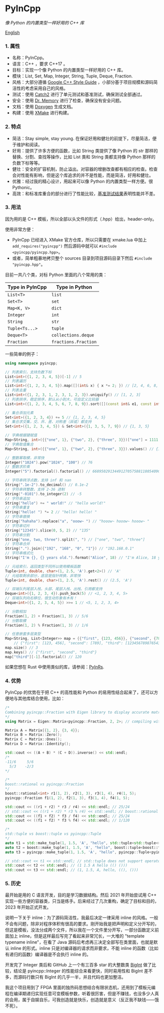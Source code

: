 # PyInCpp

_像 Python 的内置类型一样好用的 C++ 库_

[English](./readme.md)

### 1. 属性

- 名称：PyInCpp。
- 语言：C++ ，要求 C++17 。
- 目标：实现一个像 Python 的内置类型一样好用的 C++ 库。
- 模块：List, Set, Map, Integer, String, Tuple, Deque, Fraction.
- 风格：大部分遵循 [Google C++ Style Guide](https://google.github.io/styleguide/cppguide.html) ，小部分基于项目规模和源码简洁性的考虑采用自己的风格。
- 测试：使用 [Catch2](https://github.com/catchorg/Catch2) 进行了单元测试和基准测试，确保测试全部通过。
- 安全：使用 [Dr. Memory](https://drmemory.org/) 进行了检查，确保没有安全问题。
- 文档：使用 [Doxygen](https://www.doxygen.nl/) 生成文档。
- 构建：使用 [XMake](https://xmake.io/) 进行构建。

### 2. 特点

- 简洁：Stay simple, stay young. 在保证好用和健壮的前提下，尽量简洁，便于维护和阅读。
- 好用：提供了许多方便的函数，比如 String 类提供了像 Python 的 str 那样的替换、分割、查找等操作，比如 List 类和 String 类都支持像 Python 那样的负数下标等等。
- 健壮：安全的扩容机制，防止溢出。对容器的增删改查都有相应的检查。检查会对性能有影响，但是这个库追求的并不是性能，而是简洁，好用和健壮。
- 优雅：经过我的精心设计，用起来可以像 Python 的内置类型一样方便。很 Pythonic。
- 高效：和标准库重合的部分进行了性能比较，[基准测试结果](./tests/benchmark.cpp)表明性能并不差。

### 3. 用法

因为用的是 C++ 模板，所以全部以头文件的形式（.hpp）给出，header-only。

使用非常方便：

- PyInCpp 已经进入 XMake 官方仓库，所以只需要在 xmake.lua 中加上 `add_requires("pyincpp")` 然后源码中就可以 `#include <pyincpp/pyincpp.hpp>`。
- 或者，简单粗暴地拷贝整个 sources 目录到项目源码目录下然后 `#include "pyincpp.hpp"`。

目前一共八个类，对标 Python 里面的八个常用的类：

| Type in PyInCpp | Type in Python       |
| --------------- | -------------------- |
| `List<T>`       | `list`               |
| `Set<T>`        | `set`                |
| `Map<K, V>`     | `dict`               |
| `Integer`       | `int`                |
| `String`        | `str`                |
| `Tuple<Ts...>`  | `tuple`              |
| `Deque<T>`      | `collections.deque`  |
| `Fraction`      | `fractions.Fraction` |

一些简单的例子：

```cpp
using namespace pyincpp;

// 列表索引，支持负数下标
List<int>({1, 2, 3, 4, 5})[-1] // 5
// 列表遍历
List<int>({1, 2, 3, 4, 5}).map([](int& x) { x *= 2; }) // [2, 4, 6, 8, 10]
// 列表去重
List<int>({1, 2, 3, 1, 2, 3, 1, 2, 3}).uniquify() // [1, 2, 3]
// 列表排序，稳定排序，默认从小到大，可自定义比较器
List<int>({1, 2, 3, 4, 5, 6, 7, 8, 9}).sort([](const int& e1, const int& e2) { return e1 > e2; }) // [9, 8, 7, 6, 5, 4, 3, 2, 1]

// 集合添加元素
Set<int>({1, 2, 3, 4}) += 5 // {1, 2, 3, 4, 5}
// 集合求交集，交、并、差、对称差（异或）都支持
Set<int>({1, 2, 3, 4, 5}) & Set<int>({1, 3, 5, 7, 9}) // {1, 3, 5}

// 字典根据键赋值
Map<String, int>({{"one", 1}, {"two", 2}, {"three", 3}})["one"] = 1111 // {"one": 1111, "two": 2, "three": 3}
// 字典取值集合
Map<String, int>({{"one", 1}, {"two", 2}, {"three", 3}}).values() // {1, 2, 3}

// 整数幂取模，非常快
Integer("1024").pow("1024", "100") // 76
// 整数求阶乘
Integer("5").factorial().factorial() // 668950291344912705758811805409037258675274633313802981029567135230163355...

// 字符串转浮点数，支持 inf 和 nan
String(".1e-2").to_decimal() // 0.1e-2
// 字符串转整数，支持 2-36 进制
String("-0101").to_integer(2) // -5
// 字符串追加
String("hello") += " world!" // "hello world!"
// 字符串重复
String("hello! ") *= 2 // "hello! hello! "
// 字符串替换
String("hahaha").replace("a", "ooow~ ") // "hooow~ hooow~ hooow~ "
// 字符串切片
String("12345").slice(0, 5, 2) // "135"
// 字符串分割
String("one, two, three").split(", ") // ["one", "two", "three"]
// 字符串合并
String(".").join({"192", "168", "0", "1"}) // "192.168.0.1"
// 字符串格式化
String("I'm {}, {} years old.").format("Alice", 18) // "I'm Alice, 18 years old."

// 元组索引，返回类型不同所以使用模板函数
Tuple<int, double, char>(1, 2.5, 'A').get<2>() // 'A'
// 元组取剩余部分，底层是指针转换，非常快
Tuple<int, double, char>(1, 2.5, 'A').rest() // (2.5, 'A')

// 双端队列尾部入栈，头部、尾部入栈、出栈、引用都支持
Deque<int>({1, 2, 3, 4}).push_back(5) // <1, 2, 3, 4, 5>
// 双端队列向右移位，很生动形象有木有！
Deque<int>({1, 2, 3, 4, 5}) >>= 1 // <5, 1, 2, 3, 4>

// 分数相加
Fraction(1, 2) + Fraction(1, 3) // 5/6
// 分数取模
Fraction(1, 2) % Fraction(1, 3) // 1/6

// 任意嵌套多层类型
Map<String, List<Integer>> map = {{"first", {123, 456}}, {"second", {789}}, {"second", {0}}, {"third", {"12345678987654321", 5}}}
    // {"first": [123, 456], "second": [789], "third": [12345678987654321, 5]}
map.size() // 3
map.keys() // {"first", "second", "third"}
map["third"][-1].factorial() // 120
```

如果您想在 Rust 中使用类似的库，请参阅：[PyInRs](https://github.com/chen-qingyu/pyinrs).

### 4. 优势

PyInCpp 的优势在于把 C++ 的高性能和 Python 的易用性结合起来了，还可以方便地与其他库结合使用，比如：

```cpp
/*
Combining pyincpp::Fraction with Eigen library to display accurate matrix operation results.
*/
using Matrix = Eigen::Matrix<pyincpp::Fraction, 2, 2>; // compiling with boost::rational will fail

Matrix A = Matrix{{1, 2}, {3, 4}};
Matrix B = Matrix::Zero();
Matrix C = Matrix::Ones();
Matrix D = Matrix::Identity();

std::cout << ((A + B) * (C + D)).inverse() << std::endl;
/*
-11/6     5/6
  5/3    -2/3
*/

/*
boost::rational vs pyincpp::Fraction
*/
boost::rational<int> r1(1, 2), r2(1, 3), r3(1, 4), r4(1, 5);
pyincpp::Fraction f1(1, 2), f2(1, 3), f3(1, 4), f4(1, 5);

std::cout << ((r1 + r2) * r3 / r4) << std::endl; // 25/24
// std::cout << ((r1 + r2) * r3 % r4) << std::endl; // boost::rational does not support operator%
std::cout << ((f1 + f2) * f3 / f4) << std::endl; // 25/24
std::cout << ((f1 + f2) * f3 % f4) << std::endl; // 1/120

/*
std::tuple vs boost::tuple vs pyincpp::Tuple
*/
auto t1 = std::make_tuple(1, 1.5, 'A', "hello", std::tuple<std::tuple<>, std::tuple<>>({}, {}));
auto t2 = boost::make_tuple(1, 1.5, 'A', "hello", boost::tuple<boost::tuple<>, boost::tuple<>>({}, {}));
auto t3 = pyincpp::make_tuple(1, 1.5, 'A', "hello", pyincpp::Tuple<pyincpp::Tuple<>, pyincpp::Tuple<>>({}, {}));

// std::cout << t1 << std::endl; // std::tuple does not support operator<<
std::cout << t2 << std::endl; // (1 1.5 A hello (() ()))
std::cout << t3 << std::endl; // (1, 1.5, A, hello, ((), ()))
```

### 5. 历史

最开始是用的 C 语言开发，目的是学习数据结构。然后 2021 年开始尝试用 C++ 实现一些方便的容器类，只当是练手。后来经过了几次重构，确定了目标和目的，2023 年开始正式开发。

说明一下关于 inline：为了源码简洁性，我最后决定一律采用 inline 的风格。一般不会有问题，除非对程序体积有很高的要求。刚开始我是把声明和定义分开写的，但这是模板，没法分成两个文件，所以我在一个文件里分开写，一部分函数定义前面加上 inline，但是这样最后写完了看起来非常冗长，一大堆的 "template typename inline"，在看了 Java 源码后考虑再三决定全部写在类里面，也就是默认 inline 的形式。inline 只是对编译器的请求而非要求，不能 inline 的函数（比如有递归的函数）编译器是不会执行 inline 的。

开发完了 Integer 类后和 GitHub 上一个有三百多 star 的大整数类 [BigInt](https://github.com/faheel/BigInt) 做了比较，结论是 pyincpp::Integer 的性能综合来看更快，同时易用性和 BigInt 差不多，而源码行数只有 BigInt 的几乎一半，并且代码也更加整洁。

我这个项目用到了 FPGA 里面的独热码思想结合有限状态机，还用到了模板元编程在编译期递归实现任意可变模板参数，听着很厉害，但是不赚钱，也没多少人真的会用，属于自娱自乐，可我创造就是快乐，创造就是意义（反正我不缺钱——饿不死）。

